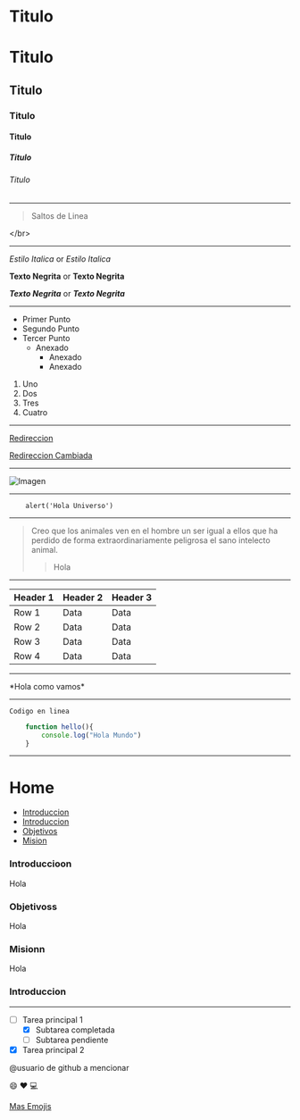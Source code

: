 <!-- Encabezados - 6 tipos -->
# Titulo
Titulo 
===
## Titulo
### Titulo
#### Titulo
##### Titulo
###### Titulo

- - -
> Saltos de Linea

\</br>
- - -


<!-- Estilo de Texto -->
<!-- Italica -->
*Estilo Italica* or _Estilo Italica_
<!-- Negrita -->
**Texto Negrita** or __Texto Negrita__
<!-- Combinado -->
***Texto Negrita*** or ___Texto Negrita___

- - -

<!-- Listas -->
<!-- Lista Desordenada -->
- Primer Punto
- Segundo Punto
- Tercer Punto
    - Anexado
        - Anexado
        - Anexado
<!-- Lista Ordenada -->
1. Uno
2. Dos
3. Tres
4. Cuatro

- - - 

<!-- Links -->
[Redireccion](https://www.youtube.com/watch?v=OV5_LQArLa0)

[Redireccion Cambiada](https://www.youtube.com/watch?v=OV5_LQArLa0 "Liverpool")

- - - 

<!-- Imagen -->
![Imagen](https://audiocolor.co/cdn/shop/files/Consola-Xbox-Series-S-1tb-Negro-3-1.jpg?v=1715290675)

- - - 

<!-- Bloques de Codigo -->
~~~
    alert('Hola Universo')
~~~

- - -

<!-- Citas -->
> Creo que los animales ven en el hombre un ser igual a ellos que ha perdido de forma extraordinariamente peligrosa el sano intelecto animal.
>> Hola

- - -

<!-- Tablas -->
| Header 1 | Header 2 | Header 3 |
| -------- | -------- | -------- |
| Row 1    | Data     | Data     |
| Row 2    | Data     | Data     |
| Row 3    | Data     | Data     |
| Row 4    | Data     | Data     |

- - - 

<!-- Escapar md -->
\*Hola como vamos*

- - - 

<!-- Codigo -->
<!-- En linea -->
`Codigo en linea`
<!-- El lenguaje -->
```javascript
    function hello(){
        console.log("Hola Mundo")
    }
```

- - -

<!-- Navegacion -->
# Home
- [Introduccion](#introduccioon)
- [Introduccion](#intro)
- [Objetivos](#objetivoss)
- [Mision](#misionn)

### Introduccioon
Hola

### Objetivoss
Hola

### Misionn
Hola


<h3 id="intro">Introduccion</h3>

- - - 

<!-- EXLUSIVO GITHUB MD -->
<!-- Lista Checklist -->
- [ ] Tarea principal 1
  - [x] Subtarea completada
  - [ ] Subtarea pendiente
- [x] Tarea principal 2
<!-- Mencionar -->
@usuario de github a mencionar
<!-- Emojis -->
:smile:
:heart:
:computer:

[Mas Emojis](https://gist.github.com/rxaviers/7360908 "Emojis GitHub")
